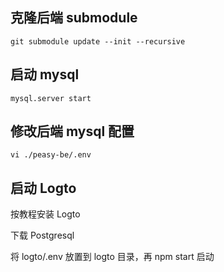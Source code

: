 ## 克隆后端 submodule

```
git submodule update --init --recursive
```

## 启动 mysql

```
mysql.server start
```

## 修改后端 mysql 配置

```
vi ./peasy-be/.env
```

## 启动 Logto

按教程安装 Logto

下载 Postgresql

将 logto/.env 放置到 logto 目录，再 npm start 启动
